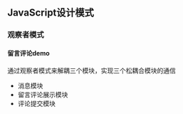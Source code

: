 ## JavaScript设计模式

### 观察者模式
#### 留言评论demo
通过观察者模式来解耦三个模块，实现三个松耦合模块的通信            
- 消息模块
- 留言评论展示模块
- 评论提交模块          

